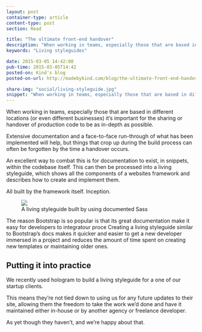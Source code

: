 ```yaml
---
layout: post
container-type: article
content-type: post
section: Read

title: "The ultimate front-end handover"
description: "When working in teams, especially those that are based in different locations (or even different businesses) it&rsquo;s important for the sharing or handover of production code to be as in-depth as possible."
keywords: "Living styleguides"

date: 2015-03-05 14:42:00
pub-time: 2015-03-05T14:42
posted-on: Kind's blog
posted-on-url: http://madebykind.com/blog/the-ultimate-front-end-handover/

share-img: "social/living-styleguide.jpg"
snippet: "When working in teams, especially those that are based in different locations (or even different businesses) it&rsquo;s important for the sharing or handover of production code to be as in-depth as possible."
---
```


When working in teams, especially those that are based in different locations (or even different businesses) it&rsquo;s important for the sharing or handover of production code to be as in-depth as possible.

Extensive documentation and a face-to-face run-through of what has been implemented will help, but things that crop up during the build process can often be forgotten by the time a handover occurs.

An excellent way to combat this is for documentation to exist, in snippets, within the codebase itself. This can then be processed into a living styleguide, which shows all the components of a websites framework and describes how to create and implement them.

All built by the framework itself. Inception.

<figure class="figure--full">
    <img src="http://madebykind.com/static/images/blog/living-styleguide.png">
    <figcaption>A living styleguide built by using documented Sass</figcaption>
</figure>

The reason Bootstrap is so popular is that its great documentation make it easy for developers to integratour proce Creating a living styleguide similar to Bootstrap&rsquo;s docs makes it quicker and easier to get a new developer immersed in a project and reduces the amount of time spent on creating new templates or maintaining older ones.

## Putting it into practice

We recently used hologram to build a living styleguide for a one of our startup clients.

This means they&rsquo;re not tied down to using us for any future updates to their site, allowing them the freedom to take the work we&rsquo;d done and have it maintained either in-house or by another agency or freelance developer.

As yet though they haven&rsquo;t, and we&rsquo;re happy about that.